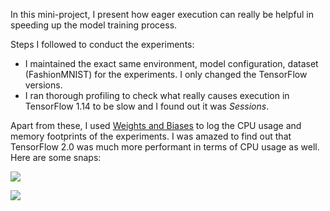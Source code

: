 In this mini-project, I present how eager execution can really be helpful in speeding up the model training process.

Steps I followed to conduct the experiments:
- I maintained the exact same environment, model configuration, dataset (FashionMNIST) for the experiments. I only changed the TensorFlow versions. 
- I ran thorough profiling to check what really causes execution in TensorFlow 1.14 to be slow and I found out it was _Sessions_.

Apart from these, I used [Weights and Biases](https://wandb.com) to log the CPU usage and memory footprints of the experiments. I was amazed to find out that TensorFlow 2.0 was much more performant in terms of CPU usage as well. Here are some snaps:

![](https://i.ibb.co/D9VcssK/Screen-Shot-2019-10-03-at-12-12-03-PM.png)

![](https://i.ibb.co/5vPTfwj/Screen-Shot-2019-10-03-at-12-13-21-PM.png)


